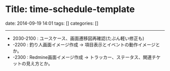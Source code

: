 Title: time-schedule-template
==========
date: 2014-09-19 14:01
tags: []
categories: []
- - -

* 2030-2100 : ユースケース、画面遷移図再確認(たぶん軽い修正も)
* -2200     : 釣り人画面イメージ作成 -> 項目表示とイベントの動作イメージとか。
* -2300     : Redmine画面イメージ作成 -> トラッカー、ステータス、関連チケットの見え方とか。

